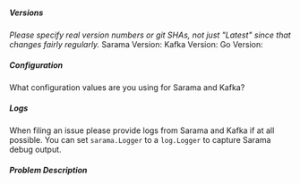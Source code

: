 ##### Versions

*Please specify real version numbers or git SHAs, not just "Latest" since that changes fairly regularly.*
Sarama Version:
Kafka Version:
Go Version:

##### Configuration

What configuration values are you using for Sarama and Kafka?

##### Logs

When filing an issue please provide logs from Sarama and Kafka if at all
possible. You can set `sarama.Logger` to a `log.Logger` to capture Sarama debug
output.

##### Problem Description


